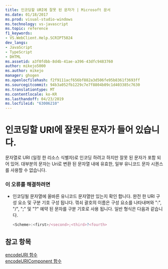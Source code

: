 ```yaml
---
title: 인코딩할 URI에 잘못 된 문자가 | Microsoft 문서
ms.date: 01/18/2017
ms.prod: visual-studio-windows
ms.technology: vs-javascript
ms.topic: reference
f1_keywords:
- VS.WebClient.Help.SCRIPT5024
dev_langs:
- JavaScript
- TypeScript
- DHTML
ms.assetid: a3f0fdbb-8d4b-41ae-a396-43dfc9483760
author: mikejo5000
ms.author: mikejo
manager: ghogen
ms.openlocfilehash: f2f9111acf656bf882a3d506fe95b8361f3693ff
ms.sourcegitcommit: 94b3a052fb1229c7e7f8804b09c1d403385c7630
ms.translationtype: MT
ms.contentlocale: ko-KR
ms.lasthandoff: 04/23/2019
ms.locfileid: "63006210"
---
```

# <a name="the-uri-to-be-encoded-contains-an-invalid-character"></a>인코딩할 URI에 잘못된 문자가 들어 있습니다.
문자열로 URI (일정 한 리소스 식별자)로 인코딩 하려고 하지만 잘못 된 문자가 포함 되어 있어. 대부분의 문자는 Uri로 변환 된 문자열 내에 유효한, 일부 유니코드 문자 시퀀스를 사용할 수 없습니다.  
  
### <a name="to-correct-this-error"></a>이 오류를 해결하려면  
  
- 인코딩될 문자열에 올바른 유니코드 문자열만 있는지 확인 합니다. 완전 한 URI 구성 요소 및 구분 기호 구성 됩니다. 꺾쇠 괄호의 이름은 구성 요소를 나타내며와 ":", "/", ";" 및 "?" 예약 된 문자를 구분 기호로 사용 됩니다. 일반 형식은 다음과 같습니다.  
  
    ```JavaScript  
    <Scheme>:<first>/<second>;<third>?<fourth>  
    ```  
  
## <a name="see-also"></a>참고 항목  
 [encodeURI 함수](../../javascript/reference/encodeuri-function-javascript.md)   
 [encodeURIComponent 함수](../../javascript/reference/encodeuricomponent-function-javascript.md)